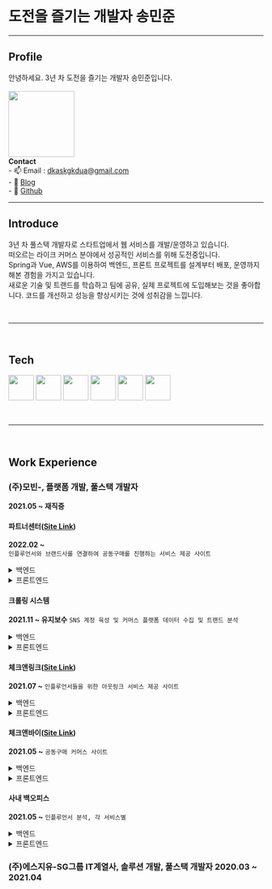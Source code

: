 # 도전을 즐기는 개발자 송민준
  ---
## Profile
안녕하세요. 3년 차 도전을 즐기는 개발자 송민준입니다.<br><br>
<image src="https://user-images.githubusercontent.com/56568571/164507647-f2b57268-aa87-4128-8d80-3c190e0c5ed8.jpg" height="130" width="130">
  <br>
  **Contact**
  <br> - 📫 Email : dkaskgkdua@gmail.com
  <br> - 🌱 [Blog](https://song8420.tistory.com/) 
  <br> - 🌱 [Github](https://github.com/dkaskgkdua)
<br>
  
  ---

  
## Introduce
 3년 차 풀스택 개발자로 스타트업에서 웹 서비스를 개발/운영하고 있습니다.<br>
 떠오르는 라이크 커머스 분야에서 성공적인 서비스를 위해 도전중입니다.<br>
 Spring과 Vue, AWS를 이용하여 백엔드, 프론트 프로젝트를 설계부터 배포, 운영까지 해본 경험을 가지고 있습니다.<br>
 새로운 기술 및 트랜드를 학습하고 팀에 공유, 실제 프로젝트에 도입해보는 것을 좋아합니다. 코드를 개선하고 성능을 향상시키는 것에 성취감을 느낍니다.
  
  <br>
  
  ---
  <br>
  
## Tech  
<image src="https://user-images.githubusercontent.com/56568571/107945025-5ed89680-6fd2-11eb-8267-3eedb9c2ccac.png" height="50" width="50"> <image src="https://user-images.githubusercontent.com/56568571/162583121-ef8ada41-c996-4bf9-9deb-381b8a2af28d.svg" height="50" width="50"> <image src="https://user-images.githubusercontent.com/56568571/107945889-9d228580-6fd3-11eb-873c-1919bb065a90.png" height="50" width="50"> <image src="https://user-images.githubusercontent.com/56568571/107945824-8845f200-6fd3-11eb-91e0-33e0a1a3b92e.png" height="50" width="50"> <image src="https://user-images.githubusercontent.com/56568571/107945808-82501100-6fd3-11eb-83a6-2a2da0d71ae4.png" height="50" width="50"> <image src="https://kr.vuejs.org/images/logo.png" height="50" width="50"> 
  
<br>
  
  ---
  <br>
  
## Work Experience

### (주)모빈-, 플랫폼 개발, 풀스택 개발자 
  **2021.05 ~ 재직중** 
#### 파트너센터([Site Link](https://partner.checknbuy.co.kr/)) 
**2022.02 ~**  
`인플루언서와 브랜드사를 연결하여 공동구매를 진행하는 서비스 제공 사이트`
<details>
  <summary>백엔드</summary>
&nbsp;- 브랜드사 주문관리 어드민 개발<br>
&nbsp;- 발주, 배송처리, 취소, 교환, 환불처리 등 개발<br>
&nbsp;- pg사 결제 api 연동 개발<br>
&nbsp;- 엑셀 일괄 처리, 다운로드 등 엑셀 기능 개발<br>
&nbsp;- 결제 정보 및 CS관리 기능 개발<br>
&nbsp;- 스윗트레커 연동 배송조회 api 개발<br>
&nbsp;- 공통코드 개념 도입 및 개발(db function 및 공통js, api)<br>
&nbsp;- 공동구매 딜 관리 개발<br>
&nbsp;- 인플루언서 및 브랜드사 매칭 건 공동구매 딜 관리<br>
&nbsp;- 공동구매 사이트 체크앤바이에 노출되는 데이터 세팅<br>
</details>
<details>
<summary>프론트엔드</summary>
&nbsp;- 아키텍처 설계 및 컨벤션 정립<br>
&nbsp;- 공통 함수 및 컴포넌트, 레이아웃 개발<br>
&nbsp;- 라이브러리별 모듈 개발(axios, vuex)<br>
&nbsp;- css 전처리기 도입 및 개발<br>
</details> 
  
#### 크롤링 시스템 
  **2021.11 ~ 유지보수**
`SNS 계정 육성 및 커머스 플랫폼 데이터 수집 및 트랜드 분석`
<details>
  <summary>백엔드</summary>
&nbsp;- SNS 계정 육성 시스템 설계(셀레니움 사용)<br>
&nbsp;- AWS 환경 크롤링 서버 5대 운영 및 세팅 <br>
&nbsp;- JPA, QueryDsl 도입 및 연관관계 세팅 개발(테이블 약 20개)<br>
&nbsp;- DM 발송 기능 개발(분석된 인플루언서 대상 제안 DM 발송 - 일평균 150건 )<br>
&nbsp;- 커머스 플랫폼 상품 및 브랜드 정보 수집 및 데이터 분석, 트랜드 도출(월평균 100만건)<br>
&nbsp;- 시스템 모니터링 및 로그 분석  
</details>
<details>
<summary>프론트엔드</summary>
&nbsp;- SNS 크롤링 어드민 개발(계정, 포스트, 댓글, 팔로잉 등)<br>
&nbsp;- 커머스 크롤링 어드민 개발(카테고리, 키워드, 트랜드 등)<br>
&nbsp;- 서버관리 어드민 개발  
</details>   
  
#### 체크앤링크([Site Link](https://link.checknbuy.co.kr/)) 
  **2021.07 ~**
`인플루언서들을 위한 아웃링크 서비스 제공 사이트`
<details>
  <summary>백엔드</summary>
&nbsp;- 프로젝트 환경 구축(Spring)<br>  
&nbsp;- AOP를 이용한 Transaction 처리(횡단 관심사 분리)  <br>  
&nbsp;- 메인화면, 로그인, 회원가입, 마이페이지, 링크관리, 통계, Q&A 등 전체 기능 개발
&nbsp;- 링크관리 기능 테스트코드 작성  
</details>
<details>
  <summary>프론트엔드</summary>
&nbsp;- 프로젝트 환경 구축(Nuxt.js, Vuetify)<br>  
&nbsp;- Nuxt.js 도입을 통한 초기 로딩 속도 개선 및 SEO 강화<br>  
&nbsp;- 반응형 웹 페이지 개발<br> 
&nbsp;- pm2, nginx를 이용한 AWS 배포 및 <br> 
&nbsp;- 메인화면, 로그인, 회원가입, 마이페이지, 링크관리, 통계, Q&A 등 전체 기능 개발  
</details>

#### 체크앤바이([Site Link](https://checknbuy.co.kr/)) 
  **2021.05 ~**
`공동구매 커머스 사이트`
<details>
  <summary>백엔드</summary>
&nbsp;- 인플루언서, 상품 추천 큐레이션 api개발<br>  
&nbsp;- 공동구매 알림톡 스케줄러 개발  <br>  
</details>
<details>
  <summary>프론트엔드</summary>
&nbsp;- 일반 상품군, 배너 캐러셀 개발<br>  
</details>
  
  
#### 사내 백오피스 
  **2021.05 ~**
`인플루언서 분석, 각 서비스별 `
<details>
  <summary>백엔드</summary>
&nbsp;- 딜별 구매데이터 분석 개발<br>  
&nbsp;- 딜 매출관리, 요약 개발<br>  
&nbsp;- 체크앤바이, 링크 통계(유저, 시간별, 매출 등)<br>
</details>
<details>
  <summary>프론트엔드</summary>
&nbsp;- 시스템관리 개발(메뉴, 권한, 계정, 로그, 엑셀)<br>
&nbsp;- 인플루언서 분석 개발(매칭, 비교, 관리, DM)<br>
&nbsp;- 체크앤바이, 링크 통계<br>
&nbsp;- 딜 제안서 및 딜리포트 개발(관리 및 알림톡 발송)<br>    
</details>
  
  
  
### (주)에스지유-SG그룹 IT계열사, 솔루션 개발, 풀스택 개발자 **2020.03 ~ 2021.04**  


 


